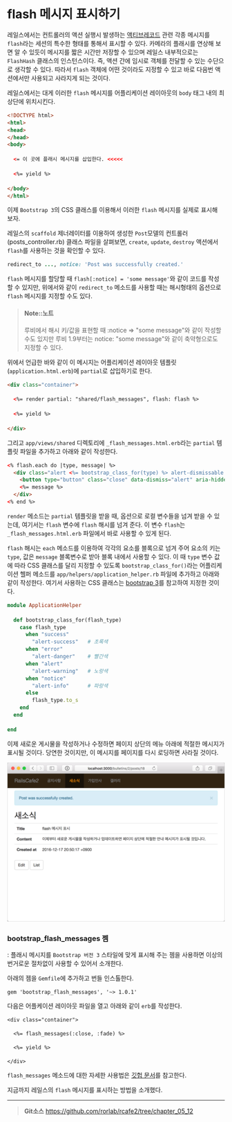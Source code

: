 # flash 메시지 표시하기

레일스에서는 컨트롤러의 액션 실행시 발생하는 [액티브레코드](/appendices/active_record.html) 관련 각종 메시지를 `flash`라는 세션의 특수한 형태를 통해서 표시할 수 있다. 카메라의 플래시를 연상해 보면 알 수 있듯이 메시지를 짧은 시간만 저장할 수 있으며 레일스 내부적으로는 `FlashHash` 클래스의 인스턴스이다. 즉, 액션 간에 임시로 객체를 전달할 수 있는 수단으로 생각할 수 있다. 따라서 `flash` 객체에 어떤 것이라도 지정할 수 있고 바로 다음번 액션에서만 사용되고 사라지게 되는 것이다.

레일스에서는 대게 이러한 `flash` 메시지를 어플리케이션 레이아웃의 `body` 태그 내의 최상단에 위치시킨다.

```html
<!DOCTYPE html>
<html>
<head>
</head>
<body>

  <= 이 곳에 플래시 메시지를 삽입한다. <<<<<

  <%= yield %>

</body>
</html>
```

이제 `Bootstrap 3`의 CSS 클래스를 이용해서 이러한 `flash` 메시지를 실제로 표시해 보자.

레일스의 `scaffold` 제너레이터를 이용하여 생성한 `Post`모델의 컨트롤러(posts_controller.rb) 클래스 파일을 살펴보면, `create`, `update`, `destroy` 액션에서 `flash`를 사용하는 것을 확인할 수 있다.

```ruby
redirect_to ..., notice: 'Post was successfully created.'
```

`flash` 메시지를 할당할 때 `flash[:notice] = 'some message'`와 같이 코드를 작성할 수 있지만, 위에서와 같이 `redirect_to` 메소드를 사용할 때는 해시형태의 옵션으로 `flash` 메시지를 지정할 수도 있다.

> #### Note::노트
> 
> 루비에서 해시 키/값을 표현할 때 :notice => "some message"와 같이 작성할 수도 있지만 루비 1.9부터는 notice: "some message"와 같이 축약형으로도 지정할 수 있다.

위에서 언급한 바와 같이 이 메시지는 어플리케이션 레이아웃 템플릿(`application.html.erb`)에 `partial`로 삽입하기로 한다.


```html
<div class="container">

  <%= render partial: "shared/flash_messages", flash: flash %>

  <%= yield %>

</div>
```

그리고 `app/views/shared` 디렉토리에 `_flash_messages.html.erb`라는 `partial` 템플릿 파일을 추가하고 아래와 같이 작성한다.

```html
<% flash.each do |type, message| %>
  <div class="alert <%= bootstrap_class_for(type) %> alert-dismissable fade in">
    <button type="button" class="close" data-dismiss="alert" aria-hidden="true">&times;</button>
    <%= message %>
  </div>
<% end %>
```

`render` 메소드는 `partial` 템플릿을 받을 때, 옵션으로 로컬 변수들을 넘겨 받을 수 있는데, 여기서는 `flash` 변수에 `flash` 해시를 넘겨 준다. 이 변수 `flash`는 `_flash_messages.html.erb` 파일에서 바로 사용할 수 있게 된다.

`flash` 해시는 `each` 메소드를 이용하여 각각의 요소를 블록으로 넘겨 주어 요소의 키는 `type`, 값은 `message` 블록변수로 받아 블록 내에서 사용할 수 있다. 이 때 `type` 변수 값에 따라 CSS 클래스를 달리 지정할 수 있도록 `bootstrap_class_for()`라는 어플리케이션 헬퍼 메소드를 `app/helpers/application_helper.rb` 파일에 추가하고 아래와 같이 작성한다. 여기서 사용하는 CSS 클래스는 [bootstrap 3](http://getbootstrap.com/components/#alerts)를 참고하여 지정한 것이다.

```ruby
module ApplicationHelper

  def bootstrap_class_for(flash_type)
    case flash_type
      when "success"
        "alert-success"   # 초록색
      when "error"
        "alert-danger"    # 빨간색
      when "alert"
        "alert-warning"   # 노랑색
      when "notice"
        "alert-info"      # 파랑색
      else
        flash_type.to_s
    end
  end

end
```

이제 새로운 게시물을 작성하거나 수정하면 페이지 상단의 메뉴 아래에 적절한 메시지가 표시될 것이다. 당연한 것이지만, 이 메시지를 페이지를 다시 로딩하면 사라질 것이다.

![](/assets/2016-12-17_20-50-33_zpsfvlmdtws.png)


### bootstrap_flash_messages 젬

: 플래시 메시지를 `Bootstrap 버전 3` 스타일에 맞게 표시해 주는 젬을 사용하면 이상의 번거로운 절차없이 사용할 수 있어서 소개한다. 

아래의 젬을 `Gemfile`에 추가하고 번들 인스톨한다.

```
gem 'bootstrap_flash_messages', '~> 1.0.1'
```

다음은 어플케이션 레이아웃 파일을 열고 아래와 같이 `erb`를 작성한다.

```
<div class="container">

  <%= flash_messages(:close, :fade) %>

  <%= yield %>

</div>
```

`flash_messages` 메소드에 대한 자세한 사용법은 [깃헙 문서](https://github.com/RobinBrouwer/bootstrap_flash_messages)를 참고한다.


지금까지 레일스의 `flash` 메시지를 표시하는 방법을 소개했다.


---
> **Git소스** https://github.com/rorlab/rcafe2/tree/chapter_05_12




